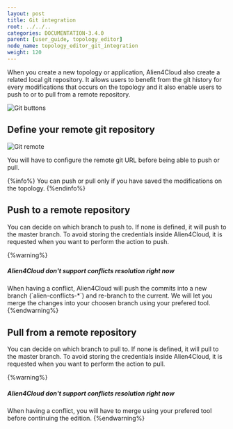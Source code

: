 ```yaml
---
layout: post
title: Git integration
root: ../../..
categories: DOCUMENTATION-3.4.0
parent: [user_guide, topology_editor]
node_name: topology_editor_git_integration
weight: 120
---
```


When you create a new topology or application, Alien4Cloud also create a related local git repository.
It allows users to benefit from the git history for every modifications that occurs on the topology and it also enable users to push to or to pull from a remote repository.

![Git buttons](../../images/3.4.0/user_guide/topology_editor/git_buttons.png)<br>

## Define your remote git repository

![Git remote](../../images/3.4.0/user_guide/topology_editor/git_config.png)<br>

You will have to configure the remote git URL before being able to push or pull.

{%info%}
You can push or pull only if you have saved the modifications on the topology.
{%endinfo%}

## Push to a remote repository

You can decide on which branch to push to. If none is defined, it will push to the master branch.
To avoid storing the credentials inside Alien4Cloud, it is requested when you want to perform the action to push.

{%warning%}
<h5>Alien4Cloud don't support conflicts resolution right now</h5>
When having a conflict, Alien4Cloud will push the commits into a new branch (`alien-conflicts-*`) and re-branch to the current.
We will let you merge the changes into your choosen branch using your prefered tool.
{%endwarning%}

## Pull from a remote repository

You can decide on which branch to pull to. If none is defined, it will pull to the master branch.
To avoid storing the credentials inside Alien4Cloud, it is requested when you want to perform the action to pull.

{%warning%}
<h5>Alien4Cloud don't support conflicts resolution right now</h5>
When having a conflict, you will have to merge using your prefered tool before continuing the edition.
{%endwarning%}
